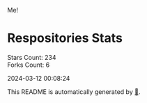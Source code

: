 Me!

# Respositories Stats
Stars Count: 234  
Forks Count: 6

2024-03-12 00:08:24  

This README is automatically generated by [🐰](https://github.com/rnitta/rnitta).
